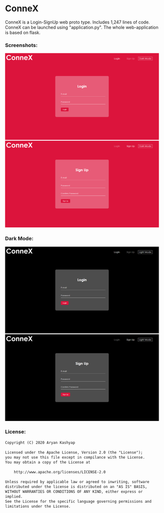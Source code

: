 # ConneX

ConneX is a Login-SignUp web proto type. Includes 1,247 lines of code.
ConneX can be launched using "application.py".
The whole web-application is based on flask.

<h3>Screenshots:</h3>

![Login](/screenshots/login.png)
![Signup](/screenshots/signup.png)

<h3>Dark Mode:</h3>

![Login-Dark](/screenshots/login-dark.png)
![Signup-Dark](/screenshots/signup-dark.png)

<h3>License:</h3>

```
Copyright (C) 2020 Aryan Kashyap

Licensed under the Apache License, Version 2.0 (the "License");
you may not use this file except in compilance with the License.
You may obtain a copy of the License at

	http://www.apache.org/licenses/LICENSE-2.0

Unless required by applicable law or agreed to inwriting, software
distributed under the license is distributed on an "AS IS" BASIS,
WITHOUT WARRANTIES OR CONDITIONS OF ANY KIND, either express or implied.
See the License for the specific language governing permissions and
limitations under the License.
```
